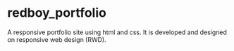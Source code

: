 # redboy_portfolio
A responsive portfolio site using html and css. It is developed and designed on responsive web design (RWD).
